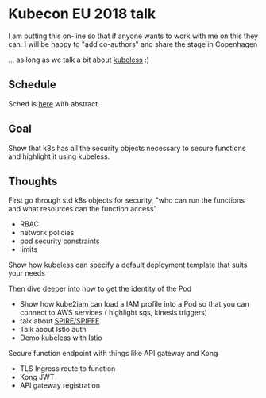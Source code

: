 # Kubecon EU 2018 talk

I am putting this on-line so that if anyone wants to work with me on this they can.
I will be happy to "add co-authors" and share the stage in Copenhagen

... as long as we talk a bit about [kubeless](https://github.com/kubeless/kubeless) :)

## Schedule

Sched is [here](http://sched.co/Dqvs) with abstract.

## Goal

Show that k8s has all the security objects necessary to secure functions and highlight it using kubeless.

## Thoughts

First go through std k8s objects for security, "who can run the functions and what resources can the function access"

* RBAC
* network policies
* pod security constraints
* limits

Show how kubeless can specify a default deployment template that suits your needs

Then dive deeper into how to get the identity of the Pod

* Show how kube2iam can load a IAM profile into a Pod so that you can connect to AWS services ( highlight sqs, kinesis triggers)
* talk about [SPIRE/SPIFFE](https://spiffe.io/spire/)
* Talk about Istio auth
* Demo kubeless with Istio

Secure function endpoint with things like API gateway and Kong

* TLS Ingress route to function
* Kong JWT
* API gateway registration




